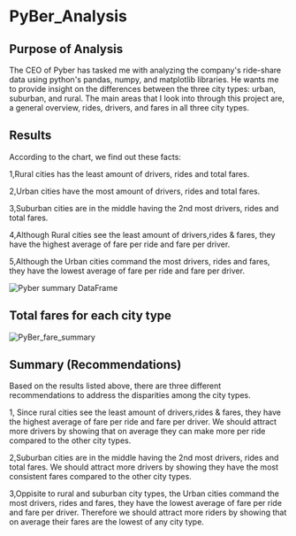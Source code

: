 # PyBer_Analysis
## Purpose of Analysis
The CEO of Pyber has tasked me with analyzing the company's ride-share data using python's pandas, numpy, and matplotlib libraries. He wants me to provide insight on the differences between the three city types: urban, suburban, and rural. The main areas that I look into through this project are, a general overview, rides, drivers, and fares in all three city types.

## Results

According to the chart, we find out these facts:

1,Rural cities has the least amount of drivers, rides and total fares.

2,Urban cities have the most amount of drivers, rides and total fares.

3,Suburban cities are in the middle having the 2nd most drivers, rides and total fares.

4,Although Rural cities see the least amount of drivers,rides & fares, they have the highest average of fare per ride and fare per driver.

5,Although the Urban cities command the most drivers, rides and fares, they have the lowest average of fare per ride and fare per driver.

![Pyber summary DataFrame](https://user-images.githubusercontent.com/71739110/97119242-e95a6900-1749-11eb-8280-78008ea64d1e.png)

## Total fares for each city type

![PyBer_fare_summary](https://user-images.githubusercontent.com/71739110/97119243-e9f2ff80-1749-11eb-8e57-854ef055e510.png)


## Summary (Recommendations)

Based on the results listed above, there are three different recommendations to address the disparities among the city types.

1, Since rural cities see the least amount of drivers,rides & fares, they have the highest average of fare per ride and fare per driver.
We should attract more drivers by showing that on average they can make more per ride compared to the other city types.

2,Suburban cities are in the middle having the 2nd most drivers, rides and total fares.
 We should attract more drivers by showing they have the most consistent fares compared to the other city types.

3,Oppisite to rural and suburban city types, the Urban cities command the most drivers, rides and fares, they have the lowest average of fare per ride and fare per driver. Therefore we should attract more riders by showing that on average their fares are the lowest of any city type.
